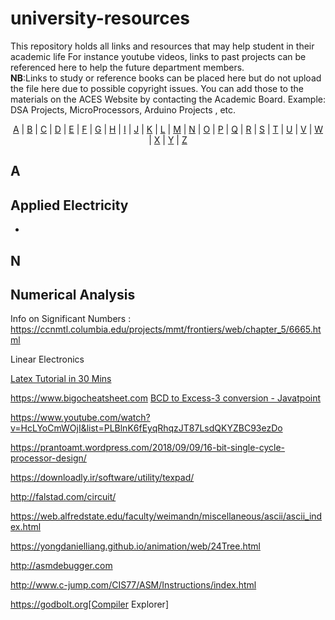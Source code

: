 # university-resources
This repository holds all links and resources that may help student in their academic life
For instance youtube videos, links to past projects can be referenced here to help the future department members.   
**NB**:Links to study or reference books can be placed here but do not upload the file here due to possible copyright issues. You can add those to the materials on the ACES Website by contacting the Academic Board.
Example: DSA Projects, MicroProcessors, Arduino Projects , etc. 
<p align="center">
  <a href="#A">A</a> | <a href="#B">B</a> | <a href="#C">C</a> | <a href="#D">D</a> | <a href="#E">E</a> | <a href="#F">F</a> | <a href="#G">G</a> | <a href="#H">H</a> | <a href="#I">I</a> | <a href="#J">J</a> | <a href="#K">K</a> | <a href="#L">L</a> | <a href="#M">M</a> | <a href="#N">N</a> | <a href="#O">O</a> | <a href="#P">P</a> | <a href="#Q">Q</a> | <a href="#R">R</a> | <a href="#S">S</a> | <a href="#T">T</a> | <a href="#U">U</a> | <a href="#V">V</a> | <a href="#W">W</a> | <a href="#X">X</a> | <a href="#Y">Y</a> | <a href="#Z">Z</a>
</p>

## <a name="A"> </a>A
## Applied Electricity
-

## <a name="N"> </a>N
## Numerical Analysis
Info on Significant Numbers : https://ccnmtl.columbia.edu/projects/mmt/frontiers/web/chapter_5/6665.html





Linear Electronics 

[Latex Tutorial in 30 Mins](https://www.overleaf.com/learn/latex/Learn_LaTeX_in_30_minutes)


https://www.bigocheatsheet.com
[BCD to Excess-3 conversion - Javatpoint](https://www.javatpoint.com/conversion-of-bcd-to-excess-3-code-in-digital-electronics)

https://www.youtube.com/watch?v=HcLYoCmWOjI&list=PLBlnK6fEyqRhqzJT87LsdQKYZBC93ezDo

https://prantoamt.wordpress.com/2018/09/09/16-bit-single-cycle-processor-design/

https://downloadly.ir/software/utility/texpad/

http://falstad.com/circuit/

https://web.alfredstate.edu/faculty/weimandn/miscellaneous/ascii/ascii_index.html

https://yongdanielliang.github.io/animation/web/24Tree.html


http://asmdebugger.com

http://www.c-jump.com/CIS77/ASM/Instructions/index.html


https://godbolt.org[Compiler Explorer]

